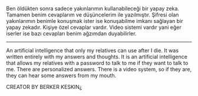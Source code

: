 Ben öldükten sonra sadece yakınlarımın kullanabileceği bir yapay zeka. 
Tamamen benim cevaplarım ve düşüncelerim ile yazılmıştır.
Şifresi olan yakınlarımın benimle konuşmak ister ise konuşabilme imkanı sağlayan bir yapay zekadır.
Kişiye özel cevaplar vardır.
Video sistemi vardır yani eğer iserler ise bazı cevapları benim ağzımdan duyabilirler.
******************************************************************************************************
An artificial intelligence that only my relatives can use after I die.
It was written entirely with my answers and thoughts.
It is an artificial intelligence that allows my relatives with a password to talk to me if they want to talk to me.
There are personalized answers.
There is a video system, so if they are, they can hear some answers from my mouth.

CREATOR BY BERKER KESKIN¿
